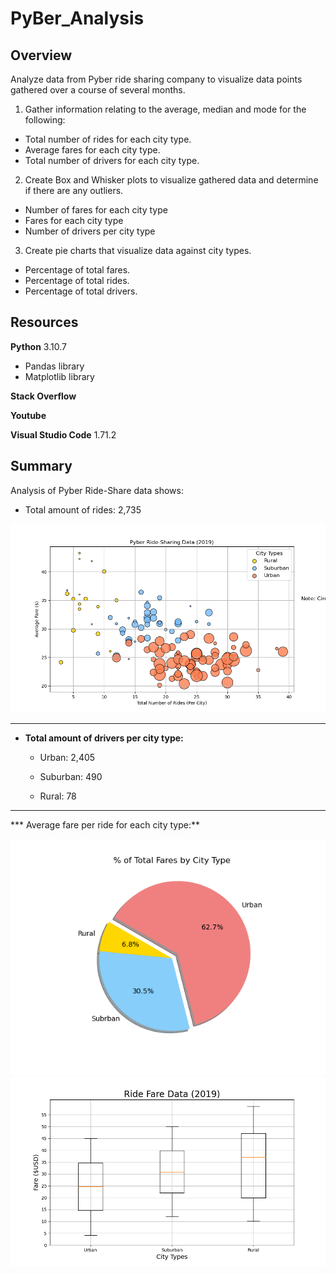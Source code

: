 # PyBer_Analysis

## Overview
Analyze data from Pyber ride sharing company to visualize data points gathered over a course of several months.
1. Gather information relating to the average, median and mode for the following:
* Total number of rides for each city type.
* Average fares for each city type.
* Total number of drivers for each city type.

2. Create Box and Whisker plots to visualize gathered data and determine if there are any outliers.
* Number of fares for each city type
* Fares for each city type
* Number of drivers per city type

3. Create pie charts that visualize data against city types.
* Percentage of total fares.
* Percentage of total rides.
* Percentage of total drivers.

## Resources
**Python** 3.10.7
* Pandas library
* Matplotlib library

**Stack Overflow**

**Youtube**

**Visual Studio Code** 1.71.2

## Summary
Analysis of Pyber Ride-Share data shows:
* Total amount of rides: 2,735

![Total Amount of Drivers per City Type](https://github.com/JGarza4903/PyBer_Analysis/blob/main/Analysis/Fig1.png)

----------------------------------------
* **Total amount of drivers per city type:**

  * Urban: 2,405
  
  * Suburban: 490
  
  * Rural: 78
---------------------------------------

*** Average fare per ride for each city type:**

![Percentage of Total Fares by City Type](https://github.com/JGarza4903/PyBer_Analysis/blob/main/Analysis/Fig5.png)
![Fare($) vs City Types](https://github.com/JGarza4903/PyBer_Analysis/blob/main/Analysis/Fig3.png)


